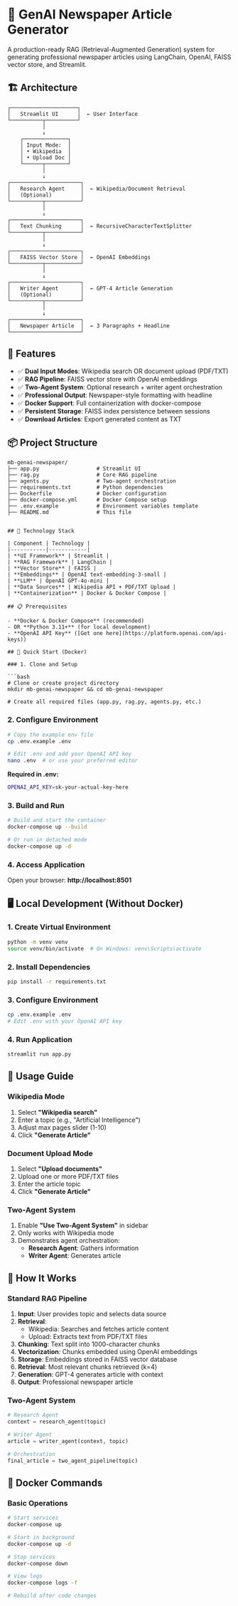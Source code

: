 # 📰 GenAI Newspaper Article Generator

A production-ready RAG (Retrieval-Augmented Generation) system for generating professional newspaper articles using LangChain, OpenAI, FAISS vector store, and Streamlit.

## 🏗️ Architecture

```
┌─────────────────────┐
│   Streamlit UI      │  ← User Interface
└──────────┬──────────┘
           │
           ↓
    ┌──────────────┐
    │ Input Mode:  │
    │ • Wikipedia  │
    │ • Upload Doc │
    └──────┬───────┘
           │
           ↓
┌──────────────────────┐
│   Research Agent     │  ← Wikipedia/Document Retrieval
│   (Optional)         │
└──────────┬───────────┘
           │
           ↓
┌──────────────────────┐
│   Text Chunking      │  ← RecursiveCharacterTextSplitter
└──────────┬───────────┘
           │
           ↓
┌──────────────────────┐
│   FAISS Vector Store │  ← OpenAI Embeddings
└──────────┬───────────┘
           │
           ↓
┌──────────────────────┐
│   Writer Agent       │  ← GPT-4 Article Generation
│   (Optional)         │
└──────────┬───────────┘
           │
           ↓
┌──────────────────────┐
│   Newspaper Article  │  ← 3 Paragraphs + Headline
└──────────────────────┘
```

## 🚀 Features

- ✅ **Dual Input Modes**: Wikipedia search OR document upload (PDF/TXT)
- ✅ **RAG Pipeline**: FAISS vector store with OpenAI embeddings
- ✅ **Two-Agent System**: Optional research + writer agent orchestration
- ✅ **Professional Output**: Newspaper-style formatting with headline
- ✅ **Docker Support**: Full containerization with docker-compose
- ✅ **Persistent Storage**: FAISS index persistence between sessions
- ✅ **Download Articles**: Export generated content as TXT

## 📦 Project Structure

```
mb-genai-newspaper/
├── app.py                  # Streamlit UI
├── rag.py                  # Core RAG pipeline
├── agents.py               # Two-agent orchestration
├── requirements.txt        # Python dependencies
├── Dockerfile              # Docker configuration
├── docker-compose.yml      # Docker Compose setup
├── .env.example            # Environment variables template
├── README.md               # This file


## 🔧 Technology Stack

| Component | Technology |
|-----------|------------|
| **UI Framework** | Streamlit |
| **RAG Framework** | LangChain |
| **Vector Store** | FAISS |
| **Embeddings** | OpenAI text-embedding-3-small |
| **LLM** | OpenAI GPT-4o-mini |
| **Data Sources** | Wikipedia API + PDF/TXT Upload |
| **Containerization** | Docker & Docker Compose |

## 📋 Prerequisites

- **Docker & Docker Compose** (recommended)
- OR **Python 3.11+** (for local development)
- **OpenAI API Key** ([Get one here](https://platform.openai.com/api-keys))

## 🚀 Quick Start (Docker)

### 1. Clone and Setup

```bash
# Clone or create project directory
mkdir mb-genai-newspaper && cd mb-genai-newspaper

# Create all required files (app.py, rag.py, agents.py, etc.)
```

### 2. Configure Environment

```bash
# Copy the example env file
cp .env.example .env

# Edit .env and add your OpenAI API key
nano .env  # or use your preferred editor
```

**Required in .env:**
```bash
OPENAI_API_KEY=sk-your-actual-key-here
```

### 3. Build and Run

```bash
# Build and start the container
docker-compose up --build

# Or run in detached mode
docker-compose up -d
```

### 4. Access Application

Open your browser: **http://localhost:8501**

## 🖥️ Local Development (Without Docker)

### 1. Create Virtual Environment

```bash
python -m venv venv
source venv/bin/activate  # On Windows: venv\Scripts\activate
```

### 2. Install Dependencies

```bash
pip install -r requirements.txt
```

### 3. Configure Environment

```bash
cp .env.example .env
# Edit .env with your OpenAI API key
```

### 4. Run Application

```bash
streamlit run app.py
```

## 📖 Usage Guide

### Wikipedia Mode

1. Select **"Wikipedia search"**
2. Enter a topic (e.g., "Artificial Intelligence")
3. Adjust max pages slider (1-10)
4. Click **"Generate Article"**

### Document Upload Mode

1. Select **"Upload documents"**
2. Upload one or more PDF/TXT files
3. Enter the article topic
4. Click **"Generate Article"**

### Two-Agent System

1. Enable **"Use Two-Agent System"** in sidebar
2. Only works with Wikipedia mode
3. Demonstrates agent orchestration:
   - **Research Agent**: Gathers information
   - **Writer Agent**: Generates article

## 🎯 How It Works

### Standard RAG Pipeline

1. **Input**: User provides topic and selects data source
2. **Retrieval**: 
   - Wikipedia: Searches and fetches article content
   - Upload: Extracts text from PDF/TXT files
3. **Chunking**: Text split into 1000-character chunks
4. **Vectorization**: Chunks embedded using OpenAI embeddings
5. **Storage**: Embeddings stored in FAISS vector database
6. **Retrieval**: Most relevant chunks retrieved (k=4)
7. **Generation**: GPT-4 generates article with context
8. **Output**: Professional newspaper article

### Two-Agent System

```python
# Research Agent
context = research_agent(topic)

# Writer Agent  
article = writer_agent(context, topic)

# Orchestration
final_article = two_agent_pipeline(topic)
```

## 🐳 Docker Commands

### Basic Operations

```bash
# Start services
docker-compose up

# Start in background
docker-compose up -d

# Stop services
docker-compose down

# View logs
docker-compose logs -f

# Rebuild after code changes